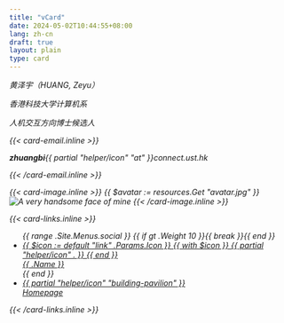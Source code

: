 ```yaml
---
title: "vCard"
date: 2024-05-02T10:44:55+08:00
lang: zh-cn
draft: true
layout: plain
type: card
---
```


<address>

<div class="info">
  <div class="info-text">
    <p class="name">黄泽宇（HUANG, Zeyu）</p>
    <p class="position">香港科技大学计算机系</p>
    <p class="position">人机交互方向博士候选人</p>
    {{< card-email.inline >}}
    <p class="email"><b>zhuangbi</b>{{ partial "helper/icon" "at" }}connect.ust.hk</p>
    {{< /card-email.inline >}}
  </div>
  
  {{< card-image.inline >}}
    {{ $avatar := resources.Get "avatar.jpg" }}
    <img src="{{ $avatar.RelPermalink }}" id="avatar" class="avatar" loading="lazy" alt="A very handsome face of mine">
  {{< /card-image.inline >}}
</div>

{{< card-links.inline >}}
<ul class="links">
  {{ range .Site.Menus.social }}
  {{ if gt .Weight 10 }}{{ break }}{{ end }}
  <li>
    <a
      href='{{ .URL }}'
      class="icon-button"
      {{ if eq (default true .Params.newTab) true }}target="_blank" rel="noreferrer noopener"{{ end }}
      title="{{ .Name }}"
    >
      {{ $icon := default "link" .Params.Icon }}
      {{ with $icon }}
          {{ partial "helper/icon" . }}
      {{ end }}
      <div>{{ .Name }}</div>
    </a>
  </li>
  {{ end }}
  <li>
    <a
      href='https://yellowzeyu.com'
      class="icon-button"
      rel="noreferrer noopener"
      title="Homepage"
    >
      {{ partial "helper/icon" "building-pavilion" }}
      <div>Homepage</div>
    </a>
  </li>
</ul>
{{< /card-links.inline >}}

</address>
